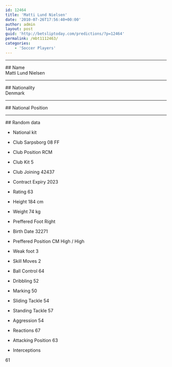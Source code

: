 ```yaml
---
id: 12464
title: 'Matti Lund Nielsen'
date: '2010-07-26T17:56:40+00:00'
author: admin
layout: post
guid: 'http://betsliptoday.com/predictions/?p=12464'
permalink: /mbt1112463/
categories:
    - 'Soccer Players'
---
```


- - - - - -

\## Name  
 Matti Lund Nielsen

- - - - - -

\## Nationality  
 Denmark

- - - - - -

\## National Position

- - - - - -

\## Random data

- National kit
- Club
 Sarpsborg 08 FF

- Club Position
 RCM

- Club Kit
 5

- Club Joining
 42437

- Contract Expiry
 2023

- Rating
 63

- Height
 184 cm

- Weight
 74 kg

- Preffered Foot
 Right

- Birth Date
 32271

- Preffered Position
 CM High / High

- Weak foot
 3

- Skill Moves
 2

- Ball Control
 64

- Dribbling
 52

- Marking
 50

- Sliding Tackle
 54

- Standing Tackle
 57

- Aggression
 54

- Reactions
 67

- Attacking Position
 63

- Interceptions

 61